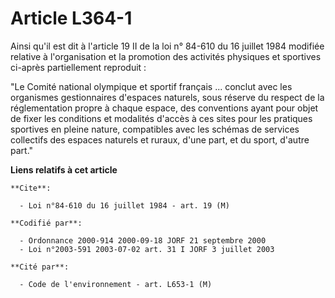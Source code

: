 # Article L364-1

Ainsi qu'il est dit à l'article 19 II de la loi n° 84-610 du 16 juillet 1984 modifiée relative à l'organisation et la
promotion des activités physiques et sportives ci-après partiellement reproduit :

"Le Comité national olympique et sportif français ... conclut avec les organismes gestionnaires d'espaces naturels, sous
réserve du respect de la réglementation propre à chaque espace, des conventions ayant pour objet de fixer les conditions et
modalités d'accès à ces sites pour les pratiques sportives en pleine nature, compatibles avec les schémas de services
collectifs des espaces naturels et ruraux, d'une part, et du sport, d'autre part."

**Liens relatifs à cet article**

	**Cite**:

	  - Loi n°84-610 du 16 juillet 1984 - art. 19 (M)

	**Codifié par**:

	  - Ordonnance 2000-914 2000-09-18 JORF 21 septembre 2000
	  - Loi n°2003-591 2003-07-02 art. 31 I JORF 3 juillet 2003

	**Cité par**:

	  - Code de l'environnement - art. L653-1 (M)
